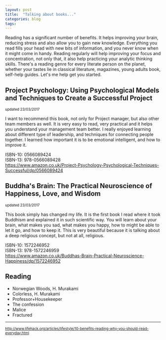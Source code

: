 ```yaml
---
layout: post
title:  "Talking about books..."
categories: blog
tags:
---
```

Reading has a significant number of benefits. It helps improving your brain, reducing stress and also allow you to gain new knowledge. Everything you read
fills your head with new bits of information, and you never know when it might come in handy. Reading regularly will help improving your focus and concentration, not only that,
it also help practicing your analytic thinking skills. There's a reading genre for every literate person on the planet, whether your tastes lie in classical literature, magazines, young adults book, self-help guides. Let's me help get you started.

## Project Psychology: Using Psychological Models and Techniques to Create a Successful Project
<small>updated 23/03/2017</small>

I want to recommend this book, not only for Project manager, but also other team members as well. It is very easy to read, very practical and it helps you understand your management team better. I really enjoyed learning about different type of leadership, and techniques for connecting people together. I learned how important it is to be emotional intelligent, and how to improve it.

ISBN-10: 0566089424  
ISBN-13: 978-0566089428  
<https://www.amazon.co.uk/Project-Psychology-Psychological-Techniques-Successful/dp/0566089424>

## Buddha's Brain: The Practical Neuroscience of Happiness, Love, and Wisdom
<small>updated 23/03/2017</small>

This book simply has changed my life. It is the first book I read where it took Buddhism and explained it in such scientific way. You will learn about your brain, what makes you sad, what makes you happy, how to might be able to let it go, and how to keep it. This is very beautiful because it is talking about a deep religious concept, but not at all, religious. 

ISBN-10: 1572246952  
ISBN-13: 978-1572246959  
<https://www.amazon.co.uk/Buddhas-Brain-Practical-Neuroscience-Happiness/dp/1572246952>

## Reading
- Norwegian Woods, H. Murakami
- Colorless, H. Murakami
- Professor+Housekeeper
- The confession
- Malice
- Fractured

---
<small>http://www.lifehack.org/articles/lifestyle/10-benefits-reading-why-you-should-read-everyday.html</small>
